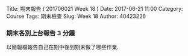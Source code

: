 Title: 期末報告 ( 201706021 Week 18 )
Date: 2017-06-21 11:00
Category: Course
Tags: 期末檢查
Slug: Week 18
Author: 40423226

<h3>期末各別上台報告 3 分鐘</h3>
<!-- PELICAN_END_SUMMARY -->
<p>以簡報檔報告自己在期中後到期末做了哪些作業. </p>
